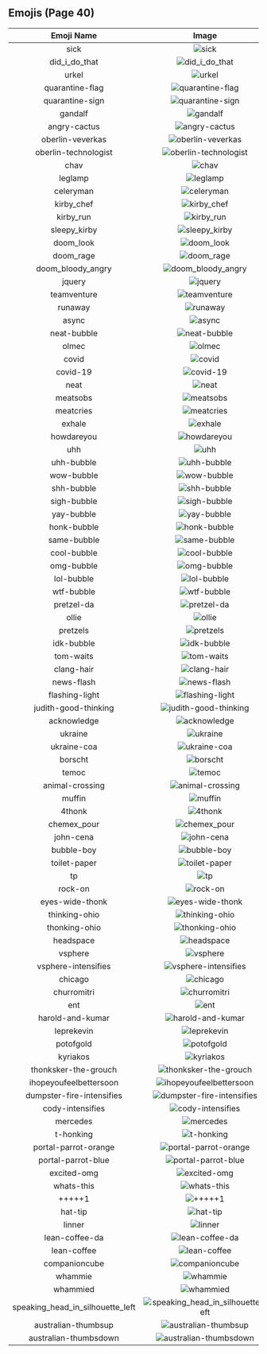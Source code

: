 
  ## Emojis (Page 40)
  |Emoji Name|Image|
  | :-: | :-: |
  |sick| ![sick](/output/sick.gif)|
  |did_i_do_that| ![did_i_do_that](/output/did_i_do_that.jpg)|
  |urkel| ![urkel](/output/urkel)|
  |quarantine-flag| ![quarantine-flag](/output/quarantine-flag.png)|
  |quarantine-sign| ![quarantine-sign](/output/quarantine-sign.gif)|
  |gandalf| ![gandalf](/output/gandalf.png)|
  |angry-cactus| ![angry-cactus](/output/angry-cactus.gif)|
  |oberlin-veverkas| ![oberlin-veverkas](/output/oberlin-veverkas.png)|
  |oberlin-technologist| ![oberlin-technologist](/output/oberlin-technologist.png)|
  |chav| ![chav](/output/chav.png)|
  |leglamp| ![leglamp](/output/leglamp.jpg)|
  |celeryman| ![celeryman](/output/celeryman.gif)|
  |kirby_chef| ![kirby_chef](/output/kirby_chef.gif)|
  |kirby_run| ![kirby_run](/output/kirby_run.gif)|
  |sleepy_kirby| ![sleepy_kirby](/output/sleepy_kirby.gif)|
  |doom_look| ![doom_look](/output/doom_look.gif)|
  |doom_rage| ![doom_rage](/output/doom_rage.gif)|
  |doom_bloody_angry| ![doom_bloody_angry](/output/doom_bloody_angry.png)|
  |jquery| ![jquery](/output/jquery.jpg)|
  |teamventure| ![teamventure](/output/teamventure.gif)|
  |runaway| ![runaway](/output/runaway.gif)|
  |async| ![async](/output/async)|
  |neat-bubble| ![neat-bubble](/output/neat-bubble.gif)|
  |olmec| ![olmec](/output/olmec.jpg)|
  |covid| ![covid](/output/covid)|
  |covid-19| ![covid-19](/output/covid-19)|
  |neat| ![neat](/output/neat.png)|
  |meatsobs| ![meatsobs](/output/meatsobs.png)|
  |meatcries| ![meatcries](/output/meatcries.png)|
  |exhale| ![exhale](/output/exhale.png)|
  |howdareyou| ![howdareyou](/output/howdareyou.png)|
  |uhh| ![uhh](/output/uhh.gif)|
  |uhh-bubble| ![uhh-bubble](/output/uhh-bubble)|
  |wow-bubble| ![wow-bubble](/output/wow-bubble.gif)|
  |shh-bubble| ![shh-bubble](/output/shh-bubble.gif)|
  |sigh-bubble| ![sigh-bubble](/output/sigh-bubble.gif)|
  |yay-bubble| ![yay-bubble](/output/yay-bubble.gif)|
  |honk-bubble| ![honk-bubble](/output/honk-bubble.gif)|
  |same-bubble| ![same-bubble](/output/same-bubble.gif)|
  |cool-bubble| ![cool-bubble](/output/cool-bubble.gif)|
  |omg-bubble| ![omg-bubble](/output/omg-bubble.gif)|
  |lol-bubble| ![lol-bubble](/output/lol-bubble.gif)|
  |wtf-bubble| ![wtf-bubble](/output/wtf-bubble.gif)|
  |pretzel-da| ![pretzel-da](/output/pretzel-da.png)|
  |ollie| ![ollie](/output/ollie.jpg)|
  |pretzels| ![pretzels](/output/pretzels.png)|
  |idk-bubble| ![idk-bubble](/output/idk-bubble.gif)|
  |tom-waits| ![tom-waits](/output/tom-waits.png)|
  |clang-hair| ![clang-hair](/output/clang-hair.png)|
  |news-flash| ![news-flash](/output/news-flash.gif)|
  |flashing-light| ![flashing-light](/output/flashing-light.gif)|
  |judith-good-thinking| ![judith-good-thinking](/output/judith-good-thinking.png)|
  |acknowledge| ![acknowledge](/output/acknowledge.png)|
  |ukraine| ![ukraine](/output/ukraine.png)|
  |ukraine-coa| ![ukraine-coa](/output/ukraine-coa.png)|
  |borscht| ![borscht](/output/borscht.gif)|
  |temoc| ![temoc](/output/temoc.png)|
  |animal-crossing| ![animal-crossing](/output/animal-crossing.png)|
  |muffin| ![muffin](/output/muffin.png)|
  |4thonk| ![4thonk](/output/4thonk.png)|
  |chemex_pour| ![chemex_pour](/output/chemex_pour.gif)|
  |john-cena| ![john-cena](/output/john-cena.png)|
  |bubble-boy| ![bubble-boy](/output/bubble-boy.png)|
  |toilet-paper| ![toilet-paper](/output/toilet-paper.png)|
  |tp| ![tp](/output/tp)|
  |rock-on| ![rock-on](/output/rock-on.gif)|
  |eyes-wide-thonk| ![eyes-wide-thonk](/output/eyes-wide-thonk.gif)|
  |thinking-ohio| ![thinking-ohio](/output/thinking-ohio.gif)|
  |thonking-ohio| ![thonking-ohio](/output/thonking-ohio.png)|
  |headspace| ![headspace](/output/headspace.png)|
  |vsphere| ![vsphere](/output/vsphere.png)|
  |vsphere-intensifies| ![vsphere-intensifies](/output/vsphere-intensifies.gif)|
  |chicago| ![chicago](/output/chicago.png)|
  |churromitri| ![churromitri](/output/churromitri.png)|
  |ent| ![ent](/output/ent.png)|
  |harold-and-kumar| ![harold-and-kumar](/output/harold-and-kumar.jpg)|
  |leprekevin| ![leprekevin](/output/leprekevin.png)|
  |potofgold| ![potofgold](/output/potofgold.png)|
  |kyriakos| ![kyriakos](/output/kyriakos.jpg)|
  |thonksker-the-grouch| ![thonksker-the-grouch](/output/thonksker-the-grouch)|
  |ihopeyoufeelbettersoon| ![ihopeyoufeelbettersoon](/output/ihopeyoufeelbettersoon)|
  |dumpster-fire-intensifies| ![dumpster-fire-intensifies](/output/dumpster-fire-intensifies.gif)|
  |cody-intensifies| ![cody-intensifies](/output/cody-intensifies.gif)|
  |mercedes| ![mercedes](/output/mercedes.png)|
  |t-honking| ![t-honking](/output/t-honking.gif)|
  |portal-parrot-orange| ![portal-parrot-orange](/output/portal-parrot-orange.gif)|
  |portal-parrot-blue| ![portal-parrot-blue](/output/portal-parrot-blue.gif)|
  |excited-omg| ![excited-omg](/output/excited-omg.gif)|
  |whats-this| ![whats-this](/output/whats-this.png)|
  |+++++1| ![+++++1](/output/+++++1.png)|
  |hat-tip| ![hat-tip](/output/hat-tip.gif)|
  |linner| ![linner](/output/linner)|
  |lean-coffee-da| ![lean-coffee-da](/output/lean-coffee-da.png)|
  |lean-coffee| ![lean-coffee](/output/lean-coffee.png)|
  |companioncube| ![companioncube](/output/companioncube.png)|
  |whammie| ![whammie](/output/whammie.gif)|
  |whammied| ![whammied](/output/whammied.gif)|
  |speaking_head_in_silhouette_left| ![speaking_head_in_silhouette_left](/output/speaking_head_in_silhouette_left.png)|
  |australian-thumbsup| ![australian-thumbsup](/output/australian-thumbsup.png)|
  |australian-thumbsdown| ![australian-thumbsdown](/output/australian-thumbsdown.png)|
  